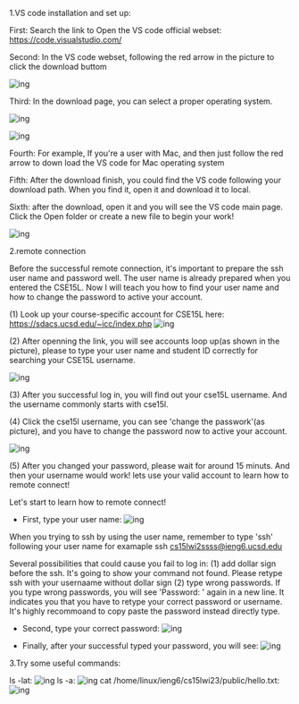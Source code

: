 1.VS code installation and set up:

First: Search the link to Open the VS code official webset: https://code.visualstudio.com/

Second: In the VS code webset, following the red arrow in the picture to click the download buttom

![ing](1.png)

Third: In the download page, you can select a proper operating system.

![ing](2.png)

![ing](3.png)

Fourth: For example, If you're a user with Mac, and then just follow the red arrow to down load the VS code for Mac operating system

Fifth: After the download finish, you could find the VS code following your download path. When you find it, open it and download it to local.

Sixth: after the download, open it and you will see the VS code main page. Click the Open folder or create a new file to begin your work!

![ing](b.png)


2.remote connection

Before the successful remote connection, it's important to prepare the ssh user name and password well.
The user name is already prepared when you entered the CSE15L. Now I will teach you how to find your 
user name and how to change the password to active your account.

(1) Look up your course-specific account for CSE15L here:
https://sdacs.ucsd.edu/~icc/index.php
![ing](4.png)

(2) After openning the link, you will see accounts loop up(as shown in the picture), please to type your user name and student ID correctly 
for searching your CSE15L username.

![ing](5.png)

(3) After you successful log in, you will find out your cse15L username. And the username commonly starts with cse15l.

(4) Click the cse15l username, you can see 'change the passwork'(as picture), and you have to change the password now to active your account.

![ing](6.png)

(5) After you changed your password, please wait for around 15 minuts. And then your username would work! lets use your valid account to learn how
to remote connect! 

Let's start to learn how to remote connect!

- First, type your user name:
![ing](c.png)

When you trying to ssh by using the user name, remember to type 'ssh' following your user name for examaple ssh cs15lwi2ssss@ieng6.ucsd.edu

Several possibilities that could cause you fail to log in:
(1) add dollar sign before the ssh. It's going to show your command not found. Please retype ssh with your usernaame without dollar sign
(2) type wrong passwords. If you type wrong passwords, you will see 'Password: ' again in a new line. It indicates you that you have to retype your 
correct password or username. It's highly recommoand to copy paste the password instead directly type.

- Second, type your correct password:
![ing](d.png)

- Finally, after your successful typed your password, you will see:
![ing](e.png)

3.Try some useful commands:

ls -lat:
![ing](f.png)
ls -a:
![ing](a.png)
cat /home/linux/ieng6/cs15lwi23/public/hello.txt:
![ing](aa.png)
